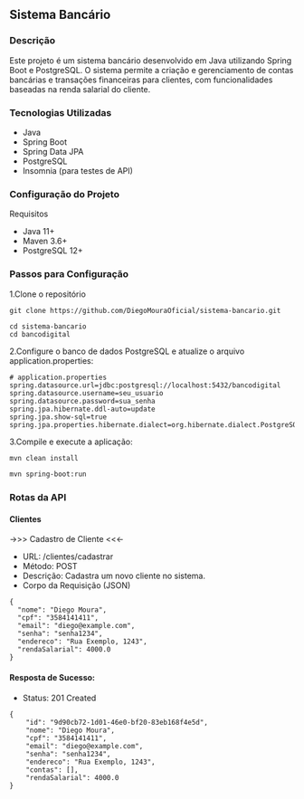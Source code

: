 ## Sistema Bancário

### Descrição
<p> Este projeto é um sistema bancário desenvolvido em Java utilizando Spring Boot e PostgreSQL. 
O sistema permite a criação e gerenciamento de contas bancárias e transações financeiras para 
clientes, com funcionalidades baseadas na renda salarial do cliente.</p>

### Tecnologias Utilizadas
- Java
- Spring Boot
- Spring Data JPA
- PostgreSQL
- Insomnia (para testes de API)

### Configuração do Projeto
Requisitos
- Java 11+
- Maven 3.6+
- PostgreSQL 12+

### Passos para Configuração

1.Clone o repositório

```
git clone https://github.com/DiegoMouraOficial/sistema-bancario.git

cd sistema-bancario
cd bancodigital
```
2.Configure o banco de dados PostgreSQL e atualize o arquivo application.properties:

```
# application.properties
spring.datasource.url=jdbc:postgresql://localhost:5432/bancodigital
spring.datasource.username=seu_usuario
spring.datasource.password=sua_senha
spring.jpa.hibernate.ddl-auto=update
spring.jpa.show-sql=true
spring.jpa.properties.hibernate.dialect=org.hibernate.dialect.PostgreSQLDialect

```
3.Compile e execute a aplicação:

```bash
mvn clean install
```
```bash
mvn spring-boot:run
```
### Rotas da API
#### Clientes
->>> Cadastro de Cliente <<<-
- URL: /clientes/cadastrar
- Método: POST
- Descrição: Cadastra um novo cliente no sistema.
- Corpo da Requisição (JSON)
```
{
  "nome": "Diego Moura",
  "cpf": "3584141411",
  "email": "diego@example.com",
  "senha": "senha1234",
  "endereco": "Rua Exemplo, 1243",
  "rendaSalarial": 4000.0
}
```
#### Resposta de Sucesso:
- Status: 201 Created
```
{
	"id": "9d90cb72-1d01-46e0-bf20-83eb168f4e5d",
	"nome": "Diego Moura",
	"cpf": "3584141411",
	"email": "diego@example.com",
	"senha": "senha1234",
	"endereco": "Rua Exemplo, 1243",
	"contas": [],
	"rendaSalarial": 4000.0
}
```

    


